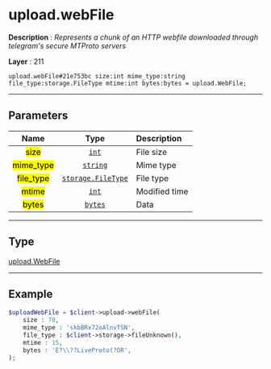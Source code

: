 # upload.webFile

**Description** : *Represents a chunk of an HTTP webfile downloaded through telegram's secure MTProto servers*

**Layer** : 211

```tl
upload.webFile#21e753bc size:int mime_type:string file_type:storage.FileType mtime:int bytes:bytes = upload.WebFile;
```

---

## Parameters

| Name | Type | Description |
| :---: | :---: | :--- |
| <mark>size</mark> | [`int`](type/int) | File size |
| <mark>mime_type</mark> | [`string`](type/string) | Mime type |
| <mark>file_type</mark> | [`storage.FileType`](type/storage.FileType) | File type |
| <mark>mtime</mark> | [`int`](type/int) | Modified time |
| <mark>bytes</mark> | [`bytes`](type/bytes) | Data |

---

## Type

[upload.WebFile](type/upload.WebFile)

---

## Example

```php
$uploadWebFile = $client->upload->webFile(
	size : 70,
	mime_type : 'skbBRx72oAlnvTSN',
	file_type : $client->storage->fileUnknown(),
	mtime : 15,
	bytes : 'E?\\??LiveProto(?OR',
);
```